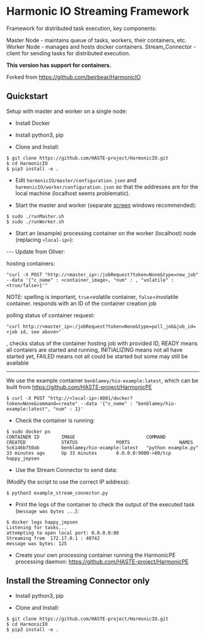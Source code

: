 # Harmonic IO Streaming Framework

Framework for distributed task execution, key components:

Master Node - maintains queue of tasks, workers, their containers, etc.
Worker Node - manages and hosts docker containers.
Stream_Connector - client for sending tasks for distributed execution.

**This version has support for containers.**

Forked from https://github.com/beirbear/HarmonicIO


## Quickstart


Setup with master and worker on a single node:

* Install Docker
* Install python3, pip

* Clone and Install:
```
$ git clone https://github.com/HASTE-project/HarmonicIO.git
$ cd HarmonicIO
$ pip3 install -e .
```

* Edit `harmonicIO/master/configuration.json` and `harmonicIO/worker/configuration.json` so that the addresses are for the local machine (localhost seems problematic).

* Start the master and worker (separate [screen](http://aperiodic.net/screen/quick_reference) windows recommended):
```
$ sudo ./runMaster.sh
$ sudo ./runWorker.sh
```

* Start an (example) processing container on the worker (localhost) node (replacing `<local-ip>`):

 --- Update from Oliver:

hosting containers: 
```
"curl -X POST "http://<master_ip>:/jobRequest?token=None&type=new_job" --data '{"c_name" : <container_image>, "num" : , "volatile" : <true/false>}'" 
```
NOTE: spelling is important, `true`=volatile container, `false`=involatile container. responds with an ID of the container creation job

polling status of container request: 
```
"curl http://<master_ip>:/jobRequest?token=None&type=poll_job&job_id=<job id, see above>"
```
, checks status of the container hosting job with provided ID, READY means all contaiers are started and running, INITIALIZING means not all have started yet, FAILED means not all could be started but some may still be available

 ---

We use the example container `benblamey/hio-example:latest`, which can be built from https://github.com/HASTE-project/HarmonicPE
```
$ curl -X POST "http://<local-ip>:8081/docker?token=None&command=create" --data '{"c_name" : "benblamey/hio-example:latest", "num" : 1}'
```

* Check the container is running:
```
$ sudo docker ps
CONTAINER ID        IMAGE                          COMMAND               CREATED             STATUS              PORTS                  NAMES
5c6146b750ab        benblamey/hio-example:latest   "python example.py"   33 minutes ago      Up 33 minutes       0.0.0.0:9000->80/tcp   happy_jepsen
```

* Use the Stream Connector to send data:

(Modify the script to use the correct IP address):
```
$ python3 example_stream_connector.py
```


* Print the logs of the container to check the output of the executed task (`message was bytes ...`):
```
$ docker logs happy_jepsen 
Listening for tasks...
attempting to open local port: 0.0.0.0:80
Streaming from  172.17.0.1 : 40742
message was bytes: 125
```

* Create your own processing container running the HarmonicPE processing daemon:
https://github.com/HASTE-project/HarmonicPE

## Install the Streaming Connector only

* Install python3, pip

* Clone and Install:
```
$ git clone https://github.com/HASTE-project/HarmonicIO.git
$ cd HarmonicIO
$ pip3 install -e .
```
